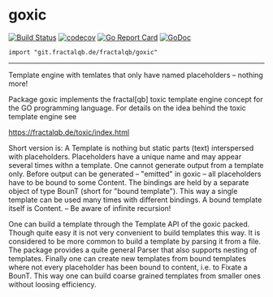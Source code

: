# goxic
[![Build Status](https://travis-ci.org/fractalqb/goxic.svg)](https://travis-ci.org/fractalqb/goxic)
[![codecov](https://codecov.io/gh/fractalqb/goxic/branch/master/graph/badge.svg)](https://codecov.io/gh/fractalqb/goxic)
[![Go Report Card](https://goreportcard.com/badge/github.com/fractalqb/goxic)](https://goreportcard.com/report/github.com/fractalqb/goxic)
[![GoDoc](https://godoc.org/github.com/fractalqb/goxic?status.svg)](https://godoc.org/github.com/fractalqb/goxic)

`import "git.fractalqb.de/fractalqb/goxic"`

---

Template engine with temlates that only have named placeholders
– nothing more! 

Package goxic implements the fractal[qb] toxic template engine
concept for the GO programming language.  For details on the idea
behind the toxic template engine see

  https://fractalqb.de/toxic/index.html

Short version is: A Template is nothing but static parts (text)
interspersed with placeholders. Placeholders have a unique name and
may appear several times withn a template. One cannot generate
output from a template only.  Before output can be generated –
"emitted" in goxic – all placeholders have to be bound to some
Content. The bindings are held by a separate object of type BounT
(short for "bound template"). This way a single template can be
used many times with different bindings. A bound template itself is
Content. – Be aware of infinite recursion!

One can build a template through the Template API of the goxic
packed. Though quite easy it is not very convenient to build
templates this way. It is considered to be more common to build a
template by parsing it from a file. The package provides a quite
general Parser that also supports nesting of templates. Finally one
can create new templates from bound templates where not every
placeholder has been bound to content, i.e. to Fixate a BounT.
This way one can build coarse grained templates from smaller ones
without loosing efficiency.
